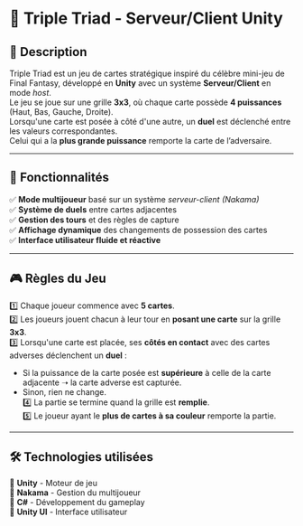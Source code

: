 # 🎴 Triple Triad - Serveur/Client Unity

## 📌 Description  
Triple Triad est un jeu de cartes stratégique inspiré du célèbre mini-jeu de Final Fantasy, développé en **Unity** avec un système **Serveur/Client** en mode *host*.  
Le jeu se joue sur une grille **3x3**, où chaque carte possède **4 puissances** (Haut, Bas, Gauche, Droite).  
Lorsqu'une carte est posée à côté d'une autre, un **duel** est déclenché entre les valeurs correspondantes.  
Celui qui a la **plus grande puissance** remporte la carte de l’adversaire.  

---

## 🚀 Fonctionnalités  
✅ **Mode multijoueur** basé sur un système *serveur-client* *(Nakama)*  
✅ **Système de duels** entre cartes adjacentes  
✅ **Gestion des tours** et des règles de capture  
✅ **Affichage dynamique** des changements de possession des cartes  
✅ **Interface utilisateur fluide et réactive**  

---

## 🎮 Règles du Jeu  
1️⃣ Chaque joueur commence avec **5 cartes**.  
2️⃣ Les joueurs jouent chacun à leur tour en **posant une carte** sur la grille **3x3**.  
3️⃣ Lorsqu'une carte est placée, ses **côtés en contact** avec des cartes adverses déclenchent un **duel** :  
   - Si la puissance de la carte posée est **supérieure** à celle de la carte adjacente ➝ la carte adverse est capturée.  
   - Sinon, rien ne change.  
4️⃣ La partie se termine quand la grille est **remplie**.  
5️⃣ Le joueur ayant le **plus de cartes à sa couleur** remporte la partie.  

---

## 🛠️ Technologies utilisées  
🔹 **Unity** - Moteur de jeu  
🔹 **Nakama** - Gestion du multijoueur  
🔹 **C#** - Développement du gameplay  
🔹 **Unity UI** - Interface utilisateur  
